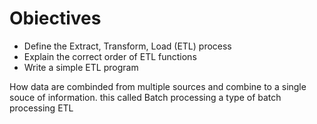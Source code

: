 # Obiectives
- Define the Extract, Transform, Load (ETL) process
- Explain the correct order of ETL functions
- Write a simple ETL program

How data are combinded from multiple sources and combine to a single souce of information.
this called Batch processing
a type of batch processing ETL